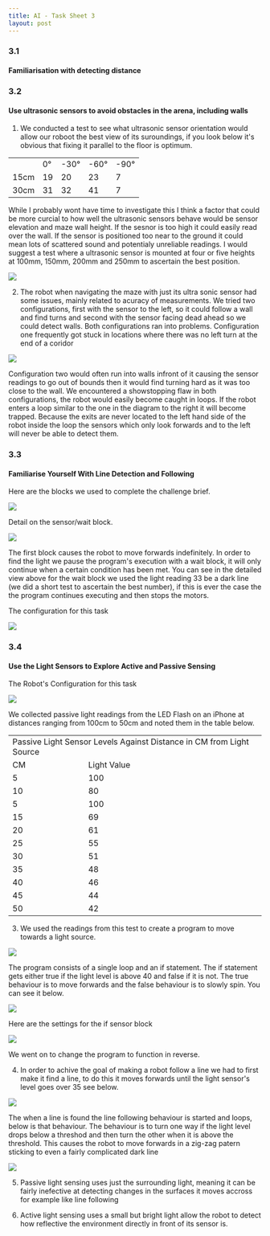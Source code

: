 ```yaml
---
title: AI - Task Sheet 3
layout: post
---
```


### 3.1
#### Familiarisation with detecting distance

### 3.2
#### Use ultrasonic sensors to avoid obstacles in the arena, including walls

1. We conducted a test to see what ultrasonic sensor orientation would allow our roboot the best view of its suroundings, if you look below it's obvious that fixing it parallel to the floor is optimum.

<div class="table-container">
<table class="narrow">
	<tr>
		<td></td>
		<td>0&deg;</td>
		<td>-30&deg;</td>
		<td>-60&deg;</td>
		<td>-90&deg;</td>
	</tr>
	<tr>
		<td>15cm</td>
		<td>19</td>
		<td>20</td>
		<td>23</td>
		<td>7</td>
	</tr>
	<tr>
		<td>30cm</td>
		<td>31</td>
		<td>32</td>
		<td>41</td>
		<td>7</td>
	</tr>
</table>
</div>

While I probably wont have time to investigate this I think a factor that could be more curcial to how well the ultrasonic sensors behave would be sensor elevation and maze wall height. If the sesnor is too high it could easily read over the wall. If the sensor is positioned too near to the ground it could mean lots of scattered sound and potentialy unreliable readings. I would suggest a test where a ultrasonic sensor is mounted at four or five heights at 100mm, 150mm, 200mm and 250mm to ascertain the best position.

![](/media/images/diagram-stuck.png)

2. The robot when navigating the maze with just its ultra sonic sensor had some issues, mainly related to acuracy of measurements. We tried two configurations, first with the sensor to the left, so it could follow a wall and find turns and second with the sensor facing dead ahead so we could detect walls. Both configurations ran into problems. Configuration one frequently got stuck in locations where there was no left turn at the end of a coridor


![](/media/images/diagram-loop-2.png)

Configuration two would often run into walls infront of it causing the sensor readings to go out of bounds then it would find turning hard as it was too close to the wall. We encountered a showstopping flaw in both configurations, the robot would easily become caught in loops. If the robot enters a loop similar to the one in the diagram to the right it will become trapped. Because the exits are never located to the left hand side of the robot inside the loop the sensors which only look forwards and to the left will never be able to detect them.


### 3.3
#### Familiarise Yourself With Line Detection and Following

Here are the blocks we used to complete the challenge brief.

![](/media/images/detect-light.png)

Detail on the sensor/wait block.

![](/media/images/wait-det-mb.png)

The first block causes the robot to move forwards indefinitely. In order to find the light we pause the program's execution with a wait block, it will only continue when a certain condition has been met. You can see in the detailed view above for the wait block we used the light reading 33 be a dark line (we did a short test to ascertain the best number), if this is ever the case the the program continues executing and then stops the motors.

The configuration for this task

![](/media/images/line-finder.jpg)

### 3.4
#### Use the Light Sensors to Explore Active and Passive Sensing

The Robot's Configuration for this task

![](/media/images/robot-light-sensor.jpg)

We collected passive light readings from the LED Flash on an iPhone at distances ranging from 100cm to 50cm and noted them in the table below.

<div class="table-container">
<table class="narrow">
	<tr>
		<td colspan="2">Passive Light Sensor Levels Against Distance in CM from Light Source</td>
	</tr>
	<tr>
		<td>CM</td>
		<td>Light Value</td>
	</tr>
	<tr>
		<td>5</td>
		<td>100</td>
	</tr>
	<tr>
		<td>10</td>
		<td>80</td>
	</tr>
	<tr>
		<td>5</td>
		<td>100</td>
	</tr>
	<tr>
		<td>15</td>
		<td>69</td>
	</tr>
	<tr>
		<td>20</td>
		<td>61</td>
	</tr>
	<tr>
		<td>25</td>
		<td>55</td>
	</tr>
	<tr>
		<td>30</td>
		<td>51</td>
	</tr>
	<tr>
		<td>35</td>
		<td>48</td>
	</tr>
	<tr>
		<td>40</td>
		<td>46</td>
	</tr>
	<tr>
		<td>45</td>
		<td>44</td>
	</tr>
	<tr>
		<td>50</td>
		<td>42</td>
	</tr>
</table>
</div>

3. We used the readings from this test to create a program to move towards a light source.

![](/media/images/seek-light.png)

The program consists of a single loop and an if statement. The if statement gets either true if the light level is above 40 and false if it is not. The true behaviour is to move forwards and the false behaviour is to slowly spin. You can see it below.

![](/media/images/slow-sping.png)

Here are the settings for the if sensor block

![](/media/images/wait-light.png)

We went on to change the program to function in reverse.

4. In order to achive the goal of making a robot follow a line we had to first make it find a line, to do this it moves forwards until the light sensor's level goes over 35 see below.

![](/media/images/find-line.png)

The when a line is found the line following behaviour is started and loops, below is that behaviour. The behaviour is to turn one way if the light level drops below a threshod and then turn the other when it is above the threshold. This causes the robot to move forwards in a zig-zag patern sticking to even a fairly complicated dark line

![](/media/images/line-follow.png)

5. Passive light sensing uses just the surrounding light, meaning it can be fairly inefective at detecting changes in the surfaces it moves accross for example like line following

6. Active light sensing uses a small but bright light allow the robot to detect how reflective the environment directly in front of its sensor is.